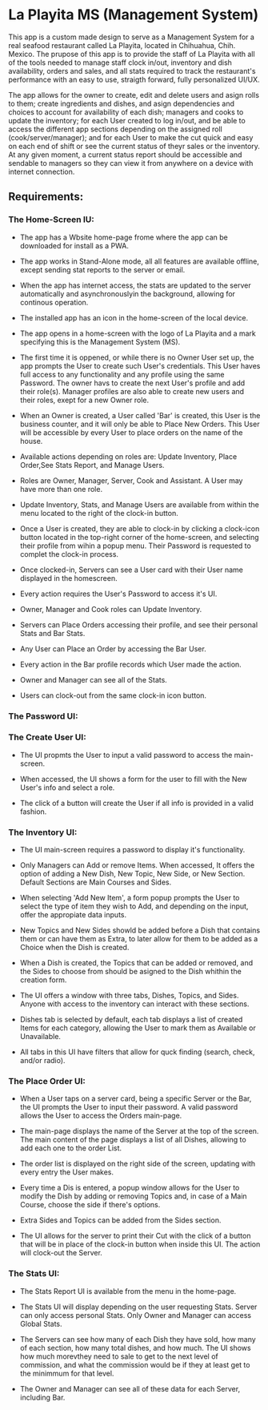 # La Playita MS (Management System)

This app is a custom made design to serve as a Management System for a real seafood restaurant called La Playita, located in Chihuahua, Chih. Mexico. The prupose of this app is to provide the staff of La Playita with all of the tools needed to manage staff clock in/out, inventory and dish availability, orders and sales, and all stats required to track the restaurant's performance with an easy to use, straigth forward, fully personalized UI/UX.

The app allows for the owner to create, edit and delete users and asign rolls to them; create ingredients and dishes, and asign dependencies and choices to account for availability of each dish; managers and cooks to update the inventory; for each User created to log in/out, and be able to access the different app sections depending on the assigned roll (cook/server/manager); and for each User to make the cut quick and easy on each end of shift or see the current status of theyr sales or the inventory. At any given moment, a current status report should be accessible and sendable to managers so they can view it from anywhere on a device with internet connection.


## Requirements:

### The Home-Screen IU:

- The app has a Wbsite home-page frome where the app can be downloaded for install as a PWA.

- The app works in Stand-Alone mode, all all features are available offline, except sending stat reports to the server or email.

- When the app has internet access, the stats are updated to the server automatically and asynchronouslyin the background, allowing for continous operation.

- The installed app has an icon in the home-screen of the local device.

- The app opens in a home-screen with the logo of La Playita and a mark specifying this is the Management System (MS).

- The first time it is oppened, or while there is no Owner User set up, the app prompts the User to create such User's credentials. This User haves full access to any functionality and any profile using the same Password. The owner havs to create the next User's profile and add their role(s). Manager profiles are also able to create new users and their roles, exept for a new Owner role.

- When an Owner is created, a User called 'Bar' is created, this User is the business counter, and it will only be able to Place New Orders. This User will be accessible by every User to place orders on the name of the house.

- Available actions depending on roles are: Update Inventory, Place Order,See Stats Report, and Manage Users.

- Roles are Owner, Manager, Server, Cook and Assistant. A User may have more than one role.

- Update Inventory, Stats, and Manage Users are available from within the menu located to the right of the clock-in button.

- Once a User is created, they are able to clock-in by clicking a clock-icon button located in the top-right corner of the home-screen, and selecting their profile from wihin a popup menu. Their Password is requested to complet the clock-in process.

- Once clocked-in, Servers can see a User card with their User name displayed in the homescreen.

- Every action requires the User's Password to access it's UI.

- Owner, Manager and Cook roles can Update Inventory.

- Servers can Place Orders accessing their profile, and see their personal Stats and Bar Stats.

- Any User can Place an Order by accessing the Bar User.

- Every action in the Bar profile records which User made the action.

- Owner and Manager can see all of the Stats.

- Users can clock-out from the same clock-in icon button.


### The Password UI:



### The Create User UI:

- The UI propmts the User to input a valid password to access the main-screen.

- When accessed, the UI shows a form for the user to fill with the New User's info and select a role.

- The click of a button will create the User if all info is provided in a valid fashion.


### The Inventory UI:

- The UI main-screen requires a password to display it's functionality. 

- Only Managers can Add or remove Items. When accessed, It offers the option of adding a New Dish, New Topic, New Side, or New Section. Default Sections are Main Courses and Sides.

- When selecting 'Add New Item', a form popup prompts the User to select the type of item they wish to Add, and depending on the input, offer the appropiate data inputs.

- New Topics and New Sides showld be added before a Dish that contains them or can have them as Extra, to later allow for them to be added as a Choice when the Dish is created.

- When a Dish is created, the Topics that can be added or removed, and the Sides to choose from should be asigned to the Dish whithin the creation form.

- The UI offers a window with three tabs, Dishes, Topics, and Sides. Anyone with access to the inventory can interact with these sections.

- Dishes tab is selected by default, each tab displays a list of created Items for each category, allowing the User to mark them as Available or Unavailable.

- All tabs in this UI have filters that allow for quck finding (search, check, and/or radio).

### The Place Order UI:

- When a User taps on a server card, being a specific Server or the Bar, the UI prompts the User to input their password. A valid password allows the User to access the Orders main-page.

- The main-page displays the name of the Server at the top of the screen. The main content of the page displays a list of all Dishes, allowing to add each one to the order List.

- The order list is displayed on the right side of the screen, updating with every entry the User makes.

- Every time a Dis is entered, a popup window allows for the User to modify the Dish by adding or removing Topics and, in case of a Main Course, choose the side if there's options.

- Extra Sides and Topics can be added from the Sides section.

- The UI allows for the server to print their Cut with the click of a button that will be in place of the clock-in button when inside this UI. The action will clock-out the Server.


### The Stats UI:

- The Stats Report UI is available from the menu in the home-page.

- The Stats UI will display depending on the user requesting Stats. Server can only access personal Stats. Only Owner and Manager can access Global Stats.

- The Servers can see how many of each Dish they have sold, how many of each section, how many total dishes, and how much. The UI shows how much morevthey need to sale to get to the next level of commission, and what the commission would be if they at least get to the minimmum for that level.

- The Owner and Manager can see all of these data for each Server, including Bar.